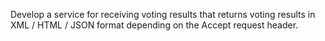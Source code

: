 Develop a service for receiving voting results that returns voting results in XML / HTML / JSON format depending on the Accept request header.
